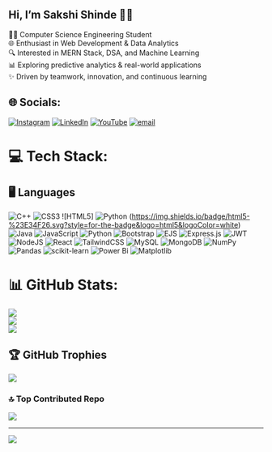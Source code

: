 ## Hi, I’m Sakshi Shinde 👩‍💻
👩‍💻 Computer Science Engineering Student  
🌐 Enthusiast in Web Development & Data Analytics  
🔍 Interested in MERN Stack, DSA, and Machine Learning  
📊 Exploring predictive analytics & real-world applications  
✨ Driven by teamwork, innovation, and continuous learning  


## 🌐 Socials:
[![Instagram](https://img.shields.io/badge/Instagram-%23E4405F.svg?logo=Instagram&logoColor=white)](https://instagram.com/_.sakshishinde04._) [![LinkedIn](https://img.shields.io/badge/LinkedIn-%230077B5.svg?logo=linkedin&logoColor=white)](https://linkedin.com/in/sakshishinde2004) [![YouTube](https://img.shields.io/badge/YouTube-%23FF0000.svg?logo=YouTube&logoColor=white)](https://youtube.com/@SakshiShindeVlogs) [![email](https://img.shields.io/badge/Email-D14836?logo=gmail&logoColor=white)](mailto:ssshinde16093@gmail.com) 

# 💻 Tech Stack:
## 🖥️ Languages
![C++](https://img.shields.io/badge/c++-%2300599C.svg?style=for-the-badge&logo=c%2B%2B&logoColor=white) ![CSS3](https://img.shields.io/badge/css3-%231572B6.svg?style=for-the-badge&logo=css3&logoColor=white) ![HTML5]
![Python](https://img.shields.io/badge/python-3670A0?style=for-the-badge&logo=python&logoColor=ffdd54)  (https://img.shields.io/badge/html5-%23E34F26.svg?style=for-the-badge&logo=html5&logoColor=white) ![Java](https://img.shields.io/badge/java-%23ED8B00.svg?style=for-the-badge&logo=openjdk&logoColor=white) ![JavaScript](https://img.shields.io/badge/javascript-%23323330.svg?style=for-the-badge&logo=javascript&logoColor=%23F7DF1E) ![Python](https://img.shields.io/badge/python-3670A0?style=for-the-badge&logo=python&logoColor=ffdd54) ![Bootstrap](https://img.shields.io/badge/bootstrap-%238511FA.svg?style=for-the-badge&logo=bootstrap&logoColor=white) ![EJS](https://img.shields.io/badge/ejs-%23B4CA65.svg?style=for-the-badge&logo=ejs&logoColor=black) ![Express.js](https://img.shields.io/badge/express.js-%23404d59.svg?style=for-the-badge&logo=express&logoColor=%2361DAFB) ![JWT](https://img.shields.io/badge/JWT-black?style=for-the-badge&logo=JSON%20web%20tokens) ![NodeJS](https://img.shields.io/badge/node.js-6DA55F?style=for-the-badge&logo=node.js&logoColor=white) ![React](https://img.shields.io/badge/react-%2320232a.svg?style=for-the-badge&logo=react&logoColor=%2361DAFB) ![TailwindCSS](https://img.shields.io/badge/tailwindcss-%2338B2AC.svg?style=for-the-badge&logo=tailwind-css&logoColor=white) ![MySQL](https://img.shields.io/badge/mysql-4479A1.svg?style=for-the-badge&logo=mysql&logoColor=white) ![MongoDB](https://img.shields.io/badge/MongoDB-%234ea94b.svg?style=for-the-badge&logo=mongodb&logoColor=white) ![NumPy](https://img.shields.io/badge/numpy-%23013243.svg?style=for-the-badge&logo=numpy&logoColor=white) ![Pandas](https://img.shields.io/badge/pandas-%23150458.svg?style=for-the-badge&logo=pandas&logoColor=white) ![scikit-learn](https://img.shields.io/badge/scikit--learn-%23F7931E.svg?style=for-the-badge&logo=scikit-learn&logoColor=white) ![Power Bi](https://img.shields.io/badge/power_bi-F2C811?style=for-the-badge&logo=powerbi&logoColor=black) ![Matplotlib](https://img.shields.io/badge/Matplotlib-%23ffffff.svg?style=for-the-badge&logo=Matplotlib&logoColor=black)
# 📊 GitHub Stats:
![](https://github-readme-stats.vercel.app/api?username=sakshishinde2004&theme=cobalt&hide_border=false&include_all_commits=true&count_private=false)<br/>
![](https://nirzak-streak-stats.vercel.app/?user=sakshishinde2004&theme=cobalt&hide_border=false)<br/>
![](https://github-readme-stats.vercel.app/api/top-langs/?username=sakshishinde2004&theme=cobalt&hide_border=false&include_all_commits=true&count_private=false&layout=compact)

## 🏆 GitHub Trophies
![](https://github-profile-trophy.vercel.app/?username=sakshishinde2004&theme=radical&no-frame=false&no-bg=true&margin-w=4)

### 🔝 Top Contributed Repo
![](https://github-contributor-stats.vercel.app/api?username=sakshishinde2004&limit=5&theme=dark&combine_all_yearly_contributions=true)

---
[![](https://visitcount.itsvg.in/api?id=sakshishinde2004&icon=4&color=0)](https://visitcount.itsvg.in)

<!-- Proudly created with GPRM ( https://gprm.itsvg.in ) -->
